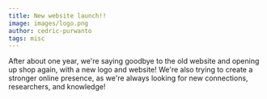 ```yaml
---
title: New website launch!!
image: images/logo.png
author: cedric-purwanto
tags: misc
---
```


After about one year, we're saying goodbye to the old website and opening up shop again, with a new logo and website! We're also trying to create a stronger online presence, as we're always looking for new connections, researchers, and knowledge!